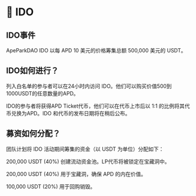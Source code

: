 # 🌠 IDO

## IDO**事件**

ApeParkDAO IDO 以每 APD 10 美元的价格筹集总额 500,000 美元的 USDT。

## IDO**如何进行？**

列入白名单的参与者可以在24小时内访问 IDO。他们可以购买价值500到1000USDT的任意数量的APD。

IDO的参与者将获得APD Ticket代币，他们可以在代币上市后以 1:1 的比例将其代币兑换为APD。IDO 和代币的发布日期将在稍后公布。

## 募资**如何分配？**

团队计划将 IDO 活动期间筹集的资金（以 USDT 为单位）分配如下：

200,000 USDT (40%) 创建流动资金池。LP代币将被锁定在宝藏洞中。

200,000 USDT (40%) ⽤于宝藏洞，确保 APD 的内在价值。

100,000 USDT (20%) ⽤于回购销毁。
